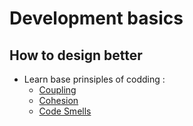 # Development basics

## How to design better

- Learn base prinsiples of codding :
  - [Coupling](https://github.com/3goon/SoftwareEngineeringShelf/tree/main/Code/Coupling)
  - [Cohesion](https://github.com/3goon/SoftwareEngineeringShelf/tree/main/Code/Cohesion)
  - [Code Smells](https://github.com/3goon/SoftwareEngineeringShelf/tree/main/Code/Code%20Smells)  